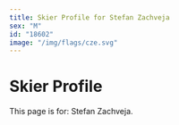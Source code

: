 ```yaml
---
title: Skier Profile for Stefan Zachveja
sex: "M"
id: "18602"
image: "/img/flags/cze.svg" 
---
```


# Skier Profile

This page is for: Stefan Zachveja.
    